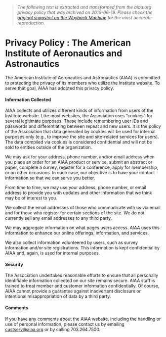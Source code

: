 > *The following text is extracted and transformed from the aiaa.org privacy policy that was archived on 2016-06-19. Please check the [original snapshot on the Wayback Machine](https://web.archive.org/web/20160619082028id_/http%3A//www.aiaa.org/Detail.aspx%3Fid%3D69) for the most accurate reproduction.*

# Privacy Policy : The American Institute of Aeronautics and Astronautics

The American Institute of Aeronautics and Astronautics (AIAA) is committed to protecting the privacy of its members who utilize the Institute website. To serve that goal, AIAA has adopted this privacy policy.

#### Information Collected 

AIAA collects and utilizes different kinds of information from users of the Institute website. Like most websites, the Association uses “cookies” for several legitimate purposes. These include remembering user IDs and passwords and differentiating between repeat and new users. It is the policy of the Association that data generated by cookies will be used for internal purposes only (e.g., to improve the site and site-related services for users). The data compiled via cookies is considered confidential and will not be sold to entities outside of the organization. 

We may ask for your address, phone number, and/or email address when you place an order for an AIAA product or service, submit an abstract or paper, complete a survey, register for a conference, apply for membership, or on other occasions. In each case, our objective is to have your contact information so that we can serve you better. 

From time to time, we may use your address, phone number, or email address to provide you with updates and other information that we think may be of interest to you. 

We collect the email addresses of those who communicate with us via email and for those who register for certain sections of the site. We do not currently sell any email addresses to any third party. 

We may aggregate information on what pages users access. AIAA uses this information to enhance our online offerings, information, and services. 

We also collect information volunteered by users, such as survey information and/or site registrations. This information is kept confidential by AIAA and, again, is used for internal purposes.

#### Security 

The Association undertakes reasonable efforts to ensure that all personally identifiable information collected on our site remains secure. AIAA staff is trained to treat member and customer information confidentially. Of course, AIAA cannot provide a guarantee against inadvertent disclosure or intentional misappropriation of data by a third party.

#### Comments

If you have any comments about the AIAA website, including the handling or use of personal information, please contact us by emailing custserv@aiaa.org or by calling 703.264.7500. 
